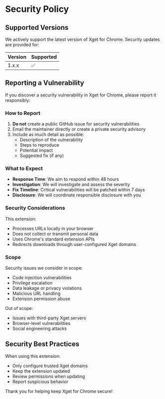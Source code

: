# Security Policy

## Supported Versions

We actively support the latest version of Xget for Chrome. Security updates are provided for:

| Version | Supported          |
| ------- | ------------------ |
| 1.x.x   | :white_check_mark: |

## Reporting a Vulnerability

If you discover a security vulnerability in Xget for Chrome, please report it responsibly:

### How to Report

1. **Do not** create a public GitHub issue for security vulnerabilities
2. Email the maintainer directly or create a private security advisory
3. Include as much detail as possible:
   - Description of the vulnerability
   - Steps to reproduce
   - Potential impact
   - Suggested fix (if any)

### What to Expect

- **Response Time**: We aim to respond within 48 hours
- **Investigation**: We will investigate and assess the severity
- **Fix Timeline**: Critical vulnerabilities will be patched within 7 days
- **Disclosure**: We will coordinate responsible disclosure with you

### Security Considerations

This extension:

- Processes URLs locally in your browser
- Does not collect or transmit personal data
- Uses Chrome's standard extension APIs
- Redirects downloads through user-configured Xget domains

### Scope

Security issues we consider in scope:

- Code injection vulnerabilities
- Privilege escalation
- Data leakage or privacy violations
- Malicious URL handling
- Extension permission abuse

Out of scope:

- Issues with third-party Xget servers
- Browser-level vulnerabilities
- Social engineering attacks

## Security Best Practices

When using this extension:

- Only configure trusted Xget domains
- Keep the extension updated
- Review permissions when updating
- Report suspicious behavior

Thank you for helping keep Xget for Chrome secure!
